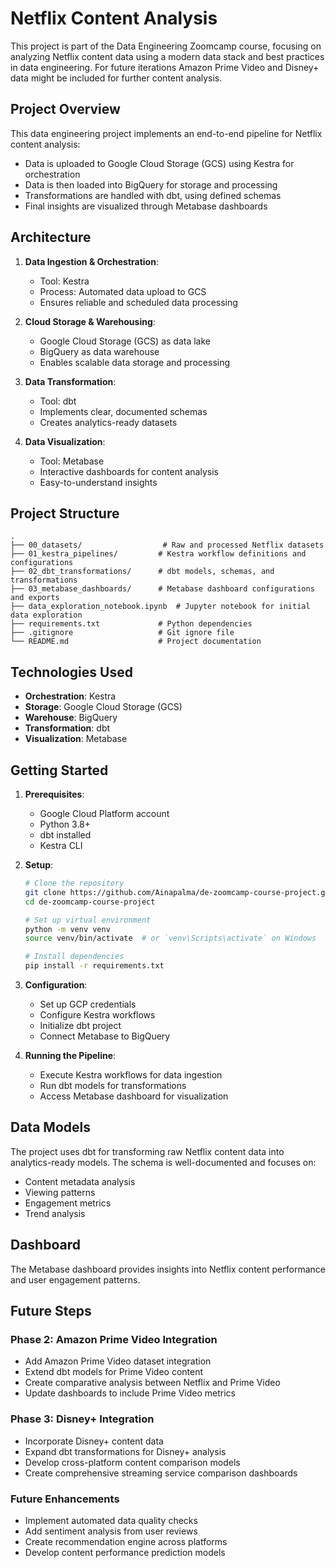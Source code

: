 # Netflix Content Analysis

This project is part of the Data Engineering Zoomcamp course, focusing on analyzing Netflix content data using a modern data stack and best practices in data engineering. For future iterations Amazon Prime Video and Disney+ data might be included for further content analysis.

## Project Overview

This data engineering project implements an end-to-end pipeline for Netflix content analysis:
- Data is uploaded to Google Cloud Storage (GCS) using Kestra for orchestration
- Data is then loaded into BigQuery for storage and processing
- Transformations are handled with dbt, using defined schemas
- Final insights are visualized through Metabase dashboards

## Architecture

1. **Data Ingestion & Orchestration**: 
   - Tool: Kestra
   - Process: Automated data upload to GCS
   - Ensures reliable and scheduled data processing

2. **Cloud Storage & Warehousing**:
   - Google Cloud Storage (GCS) as data lake
   - BigQuery as data warehouse
   - Enables scalable data storage and processing

3. **Data Transformation**:
   - Tool: dbt
   - Implements clear, documented schemas
   - Creates analytics-ready datasets

4. **Data Visualization**:
   - Tool: Metabase
   - Interactive dashboards for content analysis
   - Easy-to-understand insights

## Project Structure

```
.
├── 00_datasets/                  # Raw and processed Netflix datasets
├── 01_kestra_pipelines/         # Kestra workflow definitions and configurations
├── 02_dbt_transformations/      # dbt models, schemas, and transformations
├── 03_metabase_dashboards/      # Metabase dashboard configurations and exports
├── data_exploration_notebook.ipynb  # Jupyter notebook for initial data exploration
├── requirements.txt             # Python dependencies
├── .gitignore                   # Git ignore file
└── README.md                    # Project documentation
```

## Technologies Used

- **Orchestration**: Kestra
- **Storage**: Google Cloud Storage (GCS)
- **Warehouse**: BigQuery
- **Transformation**: dbt
- **Visualization**: Metabase

## Getting Started

1. **Prerequisites**:
   - Google Cloud Platform account
   - Python 3.8+
   - dbt installed
   - Kestra CLI

2. **Setup**:
   ```bash
   # Clone the repository
   git clone https://github.com/Ainapalma/de-zoomcamp-course-project.git
   cd de-zoomcamp-course-project

   # Set up virtual environment
   python -m venv venv
   source venv/bin/activate  # or `venv\Scripts\activate` on Windows
   
   # Install dependencies
   pip install -r requirements.txt
   ```

3. **Configuration**:
   - Set up GCP credentials
   - Configure Kestra workflows
   - Initialize dbt project
   - Connect Metabase to BigQuery

4. **Running the Pipeline**:
   - Execute Kestra workflows for data ingestion
   - Run dbt models for transformations
   - Access Metabase dashboard for visualization

## Data Models

The project uses dbt for transforming raw Netflix content data into analytics-ready models. The schema is well-documented and focuses on:
- Content metadata analysis
- Viewing patterns
- Engagement metrics
- Trend analysis

## Dashboard

The Metabase dashboard provides insights into Netflix content performance and user engagement patterns.

## Future Steps

### Phase 2: Amazon Prime Video Integration
- Add Amazon Prime Video dataset integration
- Extend dbt models for Prime Video content
- Create comparative analysis between Netflix and Prime Video
- Update dashboards to include Prime Video metrics

### Phase 3: Disney+ Integration
- Incorporate Disney+ content data
- Expand dbt transformations for Disney+ analysis
- Develop cross-platform content comparison models
- Create comprehensive streaming service comparison dashboards

### Future Enhancements
- Implement automated data quality checks
- Add sentiment analysis from user reviews
- Create recommendation engine across platforms
- Develop content performance prediction models

